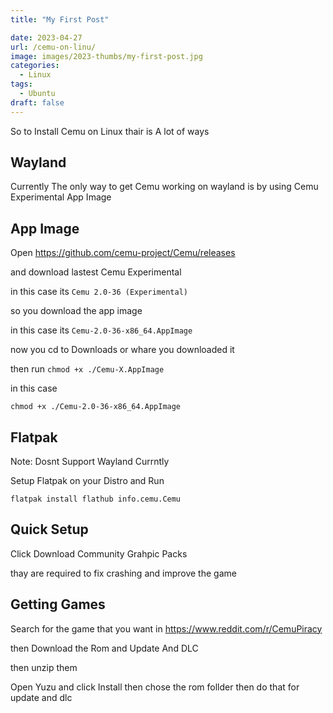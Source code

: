 ```yaml
---
title: "My First Post"

date: 2023-04-27
url: /cemu-on-linu/
image: images/2023-thumbs/my-first-post.jpg
categories:
  - Linux
tags:
  - Ubuntu
draft: false
---
```

<!--more-->
So to Install Cemu on Linux thair is A lot of ways


## Wayland
Currently The only way to get Cemu working on wayland is by using Cemu Experimental App Image


## App Image
Open https://github.com/cemu-project/Cemu/releases


and download lastest Cemu Experimental


in this case its `Cemu 2.0-36 (Experimental)`


so you download the app image


in this case its `Cemu-2.0-36-x86_64.AppImage`


now you cd to Downloads or whare you downloaded it

then run `chmod +x ./Cemu-X.AppImage`


in this case

`chmod +x ./Cemu-2.0-36-x86_64.AppImage`


## Flatpak
Note: Dosnt Support Wayland Currntly


Setup Flatpak on your Distro and Run


`flatpak install flathub info.cemu.Cemu`


## Quick Setup
Click Download Community Grahpic Packs


thay are required to fix crashing and improve the game


## Getting Games

Search for the game that you want in https://www.reddit.com/r/CemuPiracy


then Download the Rom and Update And DLC


then unzip them


Open Yuzu and click Install then chose the rom follder then do that for update and dlc